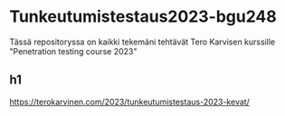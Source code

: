 # Tunkeutumistestaus2023-bgu248
Tässä repositoryssa on kaikki tekemäni tehtävät Tero Karvisen kurssille "Penetration testing course 2023"

## h1


https://terokarvinen.com/2023/tunkeutumistestaus-2023-kevat/
